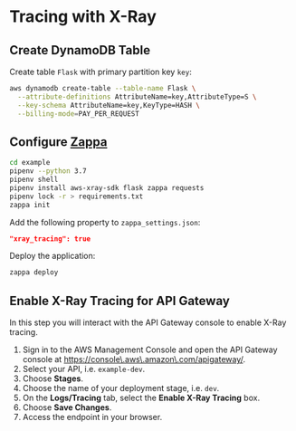 # Tracing with X-Ray

## Create DynamoDB Table

Create table `Flask` with primary partition key `key`:

```sh
aws dynamodb create-table --table-name Flask \
  --attribute-definitions AttributeName=key,AttributeType=S \
  --key-schema AttributeName=key,KeyType=HASH \
  --billing-mode=PAY_PER_REQUEST
```

## Configure [Zappa](https://github.com/Miserlou/Zappa)

```sh
cd example
pipenv --python 3.7
pipenv shell
pipenv install aws-xray-sdk flask zappa requests
pipenv lock -r > requirements.txt
zappa init
```

Add the following property to `zappa_settings.json`:

```json
"xray_tracing": true
```

Deploy the application:

```sh
zappa deploy
```

## Enable X-Ray Tracing for API Gateway

In this step you will interact with the API Gateway console to enable X\-Ray tracing\.

1. Sign in to the AWS Management Console and open the API Gateway console at <https://console\.aws\.amazon\.com/apigateway/>.
1. Select your API, i.e. `example-dev`.
1. Choose **Stages**.
1. Choose the name of your deployment stage, i.e. `dev`.
1. On the **Logs/Tracing** tab, select the **Enable X-Ray Tracing** box.
1. Choose **Save Changes**.
1. Access the endpoint in your browser.